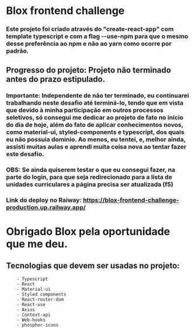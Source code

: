 # Blox frontend challenge

### Este projeto foi criado através do "create-react-app" com template typescript e com a flag --use-npm para que o mesmo desse preferência ao npm e não ao yarn como ocorre por padrão.

## Progresso do projeto: Projeto não terminado antes do prazo estipulado.

### Importante: Independente de não ter terminado, eu continuarei trabalhando neste desafio até terminá-lo, tendo que em vista que devido à minha participação em outros processos seletivos, só consegui me dedicar ao projeto de fato no início do dia de hoje, além do fato de aplicar conhecimentos novos, como material-ui, styled-components e typescript, dos quais eu não possuia domínio. Ao menos, eu tentei, e, melhor ainda, assisti muitas aulas e aprendi muita coisa nova ao tentar fazer este desafio.

### OBS: Se ainda quiserem testar o que eu consegui fazer, na parte do login, para que seja redirecionado para a lista de unidades curriculares a página precisa ser atualizada (f5)

### Link do deploy no Raiway: https://blox-frontend-challenge-production.up.railway.app/

# Obrigado Blox pela oportunidade que me deu.

## Tecnologias que devem ser usadas no projeto:

        - Typescript
        - React
        - Material-ui
        - Styled components
        - React-router-dom
        - React-use
        - Axios
        - Context-api
        - Web-hooks
        - phosphor-icons


